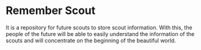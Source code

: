 # Remember Scout
It is a repository for future scouts to store scout information. 
With this, the people of the future will be able to easily understand the information of the scouts and will concentrate on the beginning of the beautiful world.
